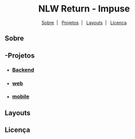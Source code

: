<h1 align="center">NLW Return - Impuse</h1>
<p align="center">
  <a href="#-sobre">Sobre</a>&nbsp;&nbsp;|&nbsp;&nbsp;
  <a href="#-projetos">Projetos</a>&nbsp;&nbsp;|&nbsp;&nbsp;
  <a href="#-layouts">Layouts</a>&nbsp;&nbsp;|&nbsp;&nbsp;
  <a href="#-licenca">Licença</a>
</p>


## Sobre



## -Projetos
- ### [Backend](#-backend)
- ### [web](#-backend)
- ### [mobile](#-backend)




## Layouts




## Licença


